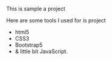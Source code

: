 This is sample a project
<p>Here are some tools I used for is project</p>
<ul>
  <li>html5</li>
  <li>CSS3</li>
  <li>Bootstrap5</li>
  <li>& little bit JavaScript.</li>
</ul>
